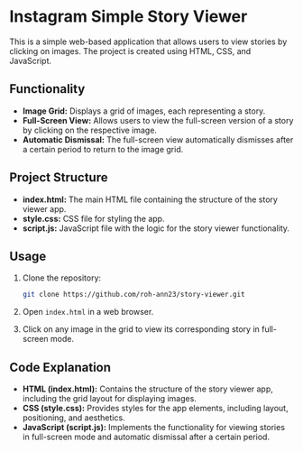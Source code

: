 # Instagram Simple Story Viewer

This is a simple web-based application that allows users to view stories by clicking on images. The project is created using HTML, CSS, and JavaScript.

## Functionality

- **Image Grid:** Displays a grid of images, each representing a story.
- **Full-Screen View:** Allows users to view the full-screen version of a story by clicking on the respective image.
- **Automatic Dismissal:** The full-screen view automatically dismisses after a certain period to return to the image grid.

## Project Structure

- **index.html:** The main HTML file containing the structure of the story viewer app.
- **style.css:** CSS file for styling the app.
- **script.js:** JavaScript file with the logic for the story viewer functionality.

## Usage

1. Clone the repository:

    ```bash
    git clone https://github.com/roh-ann23/story-viewer.git
    ```

2. Open `index.html` in a web browser.

3. Click on any image in the grid to view its corresponding story in full-screen mode.

## Code Explanation

- **HTML (index.html):** Contains the structure of the story viewer app, including the grid layout for displaying images.
- **CSS (style.css):** Provides styles for the app elements, including layout, positioning, and aesthetics.
- **JavaScript (script.js):** Implements the functionality for viewing stories in full-screen mode and automatic dismissal after a certain period.

